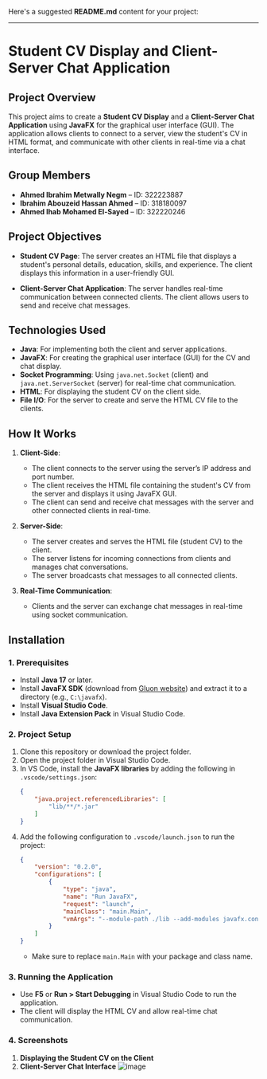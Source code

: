 Here's a suggested **README.md** content for your project:

---

# **Student CV Display and Client-Server Chat Application**

## **Project Overview**

This project aims to create a **Student CV Display** and a **Client-Server Chat Application** using **JavaFX** for the graphical user interface (GUI). The application allows clients to connect to a server, view the student's CV in HTML format, and communicate with other clients in real-time via a chat interface.

## **Group Members**

- **Ahmed Ibrahim Metwally Negm** – ID: 322223887
- **Ibrahim Abouzeid Hassan Ahmed** – ID: 318180097
- **Ahmed Ihab Mohamed El-Sayed** – ID: 322220246

## **Project Objectives**

- **Student CV Page**: The server creates an HTML file that displays a student's personal details, education, skills, and experience. The client displays this information in a user-friendly GUI.
  
- **Client-Server Chat Application**: The server handles real-time communication between connected clients. The client allows users to send and receive chat messages.

## **Technologies Used**

- **Java**: For implementing both the client and server applications.
- **JavaFX**: For creating the graphical user interface (GUI) for the CV and chat display.
- **Socket Programming**: Using `java.net.Socket` (client) and `java.net.ServerSocket` (server) for real-time chat communication.
- **HTML**: For displaying the student CV on the client side.
- **File I/O**: For the server to create and serve the HTML CV file to the clients.

## **How It Works**

1. **Client-Side**:
    - The client connects to the server using the server’s IP address and port number.
    - The client receives the HTML file containing the student's CV from the server and displays it using JavaFX GUI.
    - The client can send and receive chat messages with the server and other connected clients in real-time.
  
2. **Server-Side**:
    - The server creates and serves the HTML file (student CV) to the client.
    - The server listens for incoming connections from clients and manages chat conversations.
    - The server broadcasts chat messages to all connected clients.

3. **Real-Time Communication**:
    - Clients and the server can exchange chat messages in real-time using socket communication.

## **Installation**

### **1. Prerequisites**
- Install **Java 17** or later.
- Install **JavaFX SDK** (download from [Gluon website](https://gluonhq.com/products/javafx/)) and extract it to a directory (e.g., `C:\javafx`).
- Install **Visual Studio Code**.
- Install **Java Extension Pack** in Visual Studio Code.

### **2. Project Setup**
1. Clone this repository or download the project folder.
2. Open the project folder in Visual Studio Code.
3. In VS Code, install the **JavaFX libraries** by adding the following in `.vscode/settings.json`:
   ```json
   {
       "java.project.referencedLibraries": [
           "lib/**/*.jar"
       ]
   }
   ```
4. Add the following configuration to `.vscode/launch.json` to run the project:
   ```json
   {
       "version": "0.2.0",
       "configurations": [
           {
               "type": "java",
               "name": "Run JavaFX",
               "request": "launch",
               "mainClass": "main.Main",
               "vmArgs": "--module-path ./lib --add-modules javafx.controls,javafx.fxml"
           }
       ]
   }
   ```
   - Make sure to replace `main.Main` with your package and class name.

### **3. Running the Application**
- Use **F5** or **Run > Start Debugging** in Visual Studio Code to run the application.
- The client will display the HTML CV and allow real-time chat communication.

### **4. Screenshots**
1. **Displaying the Student CV on the Client**
2. **Client-Server Chat Interface**
  ![image](https://github.com/user-attachments/assets/cc654211-bc35-48af-999b-9af4b3c3bcc2)

